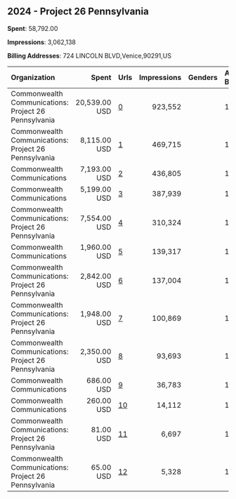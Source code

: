 ## 2024 - Project 26 Pennsylvania 
**Spent**: 58,792.00

**Impressions**: 3,062,138

**Billing Addresses**: 724 LINCOLN BLVD,Venice,90291,US

|Organization|Spent|Urls|Impressions|Genders|Age Brackets|Country Codes|
|:---|---:|:---|---:|:---|:---|:---|
|Commonwealth Communications: Project 26 Pennsylvania|20,539.00 USD|[0](https://www.snap.com/political-ads/asset/406df36caba149c1cfad6f76ff045d88f83fa81677fe59519f6dc043b2b6bae2?mediaType=mp4)|923,552||18-25|united states|
|Commonwealth Communications: Project 26 Pennsylvania|8,115.00 USD|[1](https://www.snap.com/political-ads/asset/944c761a43ee1dc90e9a0420f38567daccfa38a9a5f9002aa393e71e0b4eb4d2?mediaType=mp4)|469,715||18-25|united states|
|Commonwealth Communications|7,193.00 USD|[2](https://www.snap.com/political-ads/asset/f4a67e1e7cbc42cf8106abed4db49e5f553e3580e0ebc88515e15b7e77ec4c03?mediaType=jpeg)|436,805||18-24|united states|
|Commonwealth Communications|5,199.00 USD|[3](https://www.snap.com/political-ads/asset/bb776b3001ca8665ff3ba788f5fe9936841bde1c3bc66cacc270d56e920c1ce0?mediaType=jpeg)|387,939||18-24|united states|
|Commonwealth Communications: Project 26 Pennsylvania|7,554.00 USD|[4](https://www.snap.com/political-ads/asset/5bdd0e6fd03759fbb8d9248cac5b1c522d7a75281e83b584a28042eeed3e18af?mediaType=mp4)|310,324||18-25|united states|
|Commonwealth Communications|1,960.00 USD|[5](https://www.snap.com/political-ads/asset/aeb11ebdfce2a865f442d16ece1cf2d2cc15a294314675b5fbfcd5bafef7a4c5?mediaType=jpeg)|139,317||18-24|united states|
|Commonwealth Communications: Project 26 Pennsylvania|2,842.00 USD|[6](https://www.snap.com/political-ads/asset/78074419bfe5cf6aa98b630b06f03292b1c9f222a96c8971d340a3fcd9ff507b?mediaType=mp4)|137,004||18-25|united states|
|Commonwealth Communications: Project 26 Pennsylvania|1,948.00 USD|[7](https://www.snap.com/political-ads/asset/0eb5549b6c3a800f621781c8d1802a7d3781d7dc44983e3d5263f5518183204c?mediaType=mp4)|100,869||18-25|united states|
|Commonwealth Communications: Project 26 Pennsylvania|2,350.00 USD|[8](https://www.snap.com/political-ads/asset/e15fd275e397e901bd0abe255ed2b2dbb04e1822ac341ff9513d8b6b3a4ba711?mediaType=mp4)|93,693||18-25|united states|
|Commonwealth Communications|686.00 USD|[9](https://www.snap.com/political-ads/asset/d7de25f9fb00adecef0084e87f2bf08145fa016a55ba35652f7d5b69244b4084?mediaType=jpeg)|36,783||18-24|united states|
|Commonwealth Communications|260.00 USD|[10](https://www.snap.com/political-ads/asset/24d8eac15edec27d352e46481a6e8072aadf4e2cc5401b9d359f04504be13da8?mediaType=jpeg)|14,112||18-24|united states|
|Commonwealth Communications: Project 26 Pennsylvania|81.00 USD|[11](https://www.snap.com/political-ads/asset/944c761a43ee1dc90e9a0420f38567daccfa38a9a5f9002aa393e71e0b4eb4d2?mediaType=mp4)|6,697||18-25|united states|
|Commonwealth Communications: Project 26 Pennsylvania|65.00 USD|[12](https://www.snap.com/political-ads/asset/5bdd0e6fd03759fbb8d9248cac5b1c522d7a75281e83b584a28042eeed3e18af?mediaType=mp4)|5,328||18-25|united states|
